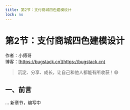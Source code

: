 ```yaml
---
title: 第2节：支付商城四色建模设计
lock: no
---
```


# 第2节：支付商城四色建模设计

作者：小傅哥
<br/>博客：[https://bugstack.cn](https://bugstack.cn)

> 沉淀、分享、成长，让自己和他人都能有所收获！😄

## 一、前言

... 新章节，编写中